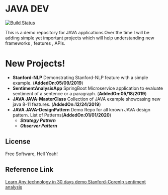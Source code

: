 # JAVA DEV
[![Build Status](https://travis-ci.org/joemccann/dillinger.svg?branch=master)](https://github.com/kaustavdassoa/Java-Dev.git)

This is a demo repository for JAVA applications.Over the time I will be adding simple yet important projects which will help understanding new frameworks , features , APIs.

# New Projects!

 - **Stanford-NLP** Demonstrating Stanford-NLP feature with a simple example. (**AddedOn:05/09/2019**)
 - **SentimentAnalysisApp** SpringBoot Microservice application to evaluate sentiment of a sentence or a paragraph. (**AddedOn:05/18/2019**)
 - **JAVA JAVA-MasterClass** Collection of JAVA example showcasing new java 8-11 features. (**AddedOn:12/24/2019**)
 - **JAVA JAVA-DesignPattern** Demo Repo for all known JAVA design pattern. List of Patterns(**AddedOn:01/01/2020**)
    * ***Strategy Pattern*** 
    * ***Observer Pattern***






## License
Free Software, Hell Yeah!

## Reference Link 
<a href="https://blog.openshift.com/day-20-stanford-corenlp-performing-sentiment-analysis-of-twitter-using-java/" target="_blank">Learn Any technology in 30 days demo Stanford-Corenlp sentiment analysis</a> 
